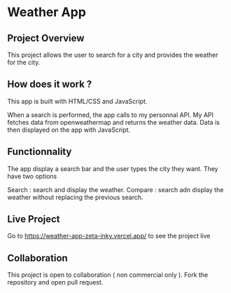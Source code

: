 # Weather App 

## Project Overview

This project allows the user to search for a city and provides the weather for the city. 

## How does it work ? 

This app is built with HTML/CSS and JavaScript. 

When a search is performed, the app calls to my personnal API. My API fetches data from openweathermap and returns the weather data. 
Data is then displayed on the app with JavaScript.

## Functionnality

The app display a search bar and the user types the city they want. They have two options 

Search : search and display the weather. 
Compare : search adn display the weather without replacing the previous search.

## Live Project 

Go to https://weather-app-zeta-inky.vercel.app/ to see the project live

## Collaboration 

This project is open to collaboration ( non commercial only ). Fork the repository and open pull request.



